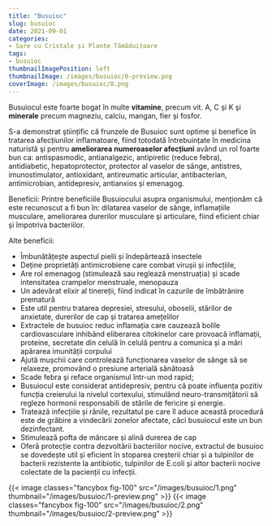 ```yaml
---
title: "Busuioc"
slug: busuioc
date: 2021-09-01
categories:
- Sare cu Cristale și Plante Tămăduitoare 
tags:
- busuioc
thumbnailImagePosition: left
thumbnailImage: /images/busuioc/0-preview.png
coverImage: /images/busuioc/0.png
---
```

Busuiocul este foarte bogat în multe **vitamine**, precum vit. A, C și K şi **minerale** precum magneziu, calciu, mangan, fier și fosfor.
<!--more-->
S-a demonstrat ştiințific că frunzele de Busuioc sunt optime și benefice în tratarea afecțiunilor inflamatoare, fiind totodată întrebuințate în medicina naturistă şi pentru **ameliorarea numeroaselor afecțiuni** având un rol foarte bun ca: antispasmodic, antianalgezic, antipiretic (reduce febra), antidiabetic, hepatoprotector, protector al vaselor de sânge, antistres, imunostimulator, antioxidant, antireumatic articular, antibacterian, antimicrobian, antidepresiv, antianxios și emenagog.

Beneficii:
Printre beneficiile Busuiocului asupra organismului, menționăm că este recunoscut a fi bun în: dilatarea vaselor de sânge, inflamațiile musculare, ameliorarea durerilor musculare şi articulare, fiind eficient chiar și împotriva bacteriilor.

Alte beneficii:
- Îmbunătățește aspectul pielii și îndepărtează insectele
- Deține proprietăți antimicrobiene care combat virușii și infecțiile,
- Are rol emenagog (stimulează sau reglează menstruația) și scade intensitatea crampelor menstruale, menopauza
- Un adevărat elixir al tinereții, fiind indicat în cazurile de îmbătrânire prematură
- Este util pentru tratarea depresiei, stresului, oboselii, stărilor de anxietate, durerilor de cap și tratarea amețelilor
- Extractele de busuioc reduc inflamația care cauzează bolile cardiovasculare inhibând eliberarea citokinelor care provoacă inflamații, proteine, secretate din celulă în celulă pentru a comunica și a mări apărarea imunității corpului
- Ajută mușchii care controlează funcționarea vaselor de sânge să se relaxeze, promovând o presiune arterială sănătoasă
- Scade febra şi reface organismul  într-un mod rapid;
- Busuiocul este considerat antidepresiv, pentru că poate influența pozitiv funcția creierului la nivelul cortexului, stimulând neuro-transmițătorii să regleze hormonii responsabili de stările de fericire și energie.
- Tratează infecțiile și rănile, rezultatul pe care îl aduce această procedură este de grăbire a vindecării zonelor afectate, căci busuiocul este un bun dezinfectant.
- Stimulează pofta de mâncare și alină durerea de cap
- Oferă protecție contra dezvoltării bacteriilor nocive, extractul de busuioc se dovedește util și eficient în stoparea creșterii chiar și a tulpinilor de bacterii rezistente la antibiotic, tulpinilor de E.coli și altor bacterii nocive colectate de la pacienții cu infecții.

{{< image classes="fancybox fig-100" src="/images/busuioc/1.png" thumbnail="/images/busuioc/1-preview.png" >}}
{{< image classes="fancybox fig-100" src="/images/busuioc/2.png" thumbnail="/images/busuioc/2-preview.png" >}}
